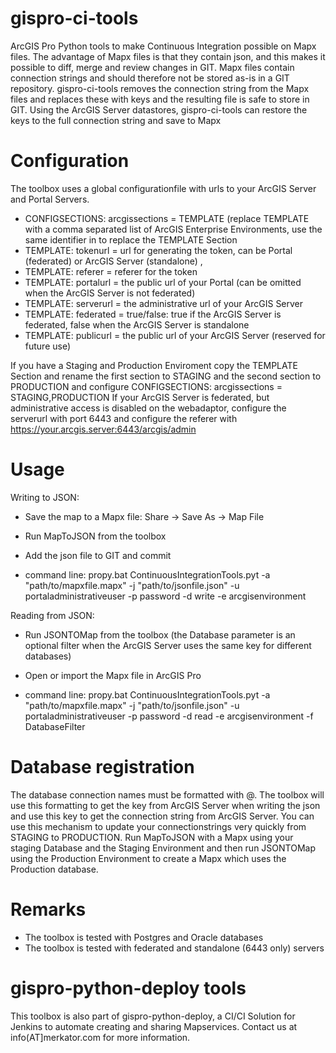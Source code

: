 # gispro-ci-tools
ArcGIS Pro Python tools to make Continuous Integration possible on Mapx files. The advantage of Mapx files is that they contain json, and this makes it possible to diff, merge and review changes in GIT. Mapx files contain connection strings and should therefore not be stored as-is in a GIT repository. gispro-ci-tools removes the connection string from the Mapx files and replaces these with keys and the resulting file is safe to store in GIT. Using the ArcGIS Server datastores, gispro-ci-tools can restore the keys to the full connection string and save to Mapx 

# Configuration
The toolbox uses a global configurationfile with urls to your ArcGIS Server and Portal Servers. 
- CONFIGSECTIONS: arcgissections = TEMPLATE (replace TEMPLATE with a comma separated list of ArcGIS Enterprise Environments, use the same identifier in to replace the TEMPLATE Section 
- TEMPLATE: tokenurl = url for generating the token, can be Portal (federated) or ArcGIS Server (standalone) , 
- TEMPLATE: referer = referer for the token
- TEMPLATE: portalurl = the public url of your Portal (can be omitted when the ArcGIS Server is not federated) 
- TEMPLATE: serverurl = the administrative url of your ArcGIS Server
- TEMPLATE: federated = true/false: true if the ArcGIS Server is federated, false when the ArcGIS Server is standalone
- TEMPLATE: publicurl = the public url of your ArcGIS Server (reserved for future use)

If you have a Staging and Production Enviroment copy the TEMPLATE Section and rename the first section to STAGING and the second section to PRODUCTION and configure CONFIGSECTIONS: arcgissections = STAGING,PRODUCTION
If your ArcGIS Server is federated, but administrative access is disabled on the webadaptor, configure the serverurl with port 6443 and configure the referer with https://your.arcgis.server:6443/arcgis/admin

# Usage
Writing to JSON:
- Save the map to a Mapx file: Share -> Save As -> Map File
- Run MapToJSON from the toolbox 
- Add the json file to GIT and commit

- command line:
propy.bat  ContinuousIntegrationTools.pyt -a "path/to/mapxfile.mapx" -j "path/to/jsonfile.json" -u portaladministrativeuser -p password -d write -e arcgisenvironment

Reading from JSON:
- Run JSONTOMap from the toolbox (the Database parameter is an optional filter when the ArcGIS Server uses the same key for different databases)
- Open or import the Mapx file in ArcGIS Pro

- command line:
propy.bat  ContinuousIntegrationTools.pyt -a "path/to/mapxfile.mapx" -j "path/to/jsonfile.json" -u portaladministrativeuser -p password -d read -e arcgisenvironment -f DatabaseFilter

# Database registration
The database connection names must be formatted with <username>@<database>. The toolbox will use this formatting to get the key from ArcGIS Server when writing the json and use this key to get the connection string from ArcGIS Server.
You can use this mechanism to update your connectionstrings very quickly from STAGING to PRODUCTION. Run MapToJSON with a Mapx using your staging Database and the Staging Environment and then run JSONTOMap using the Production Environment to create a Mapx which uses the Production database.
  
# Remarks
- The toolbox is tested with Postgres and Oracle databases
- The toolbox is tested with federated and standalone (6443 only) servers

# gispro-python-deploy tools
This toolbox is also part of gispro-python-deploy, a CI/CI Solution for Jenkins to automate creating and sharing Mapservices. Contact us at info(AT]merkator.com for more information.
 
